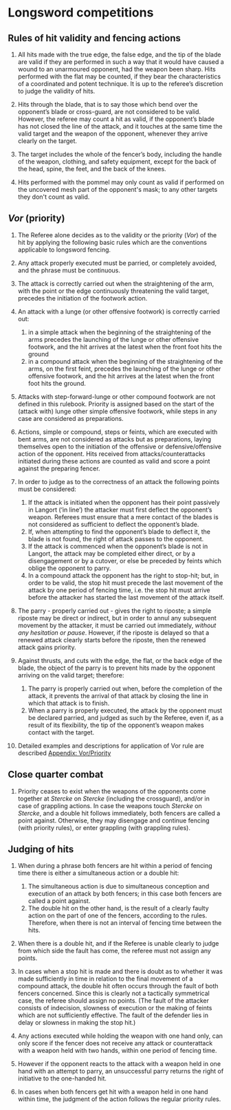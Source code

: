 # Longsword competitions

## Rules of hit validity and fencing actions

1. All hits made with the true edge, the false edge, and the tip of the
   blade are valid if they are performed in such a way that it would
   have caused a wound to an unarmoured opponent, had the weapon been
   sharp. Hits performed with the flat may be counted, if they bear the
   characteristics of a coordinated and potent technique. It is up to
   the referee’s discretion to judge the validity of hits.

2. Hits through the blade, that is to say those which bend over the
   opponent’s blade or cross-guard, are not considered to be valid.
   However, the referee may count a hit as valid, if the opponent’s
   blade has not closed the line of the attack, and it touches at the
   same time the valid target and the weapon of the opponent, whenever
   they arrive clearly on the target.

3. The target includes the whole of the fencer’s body, including the
   handle of the weapon, clothing, and safety equipment, except for the
   back of the head, spine, the feet, and the back of the knees.

4. Hits performed with the pommel may only count as valid if performed
   on the uncovered mesh part of the opponent's mask; to any other
   targets they don't count as valid.

## *Vor* (priority)

1.  The Referee alone decides as to the validity or the priority (*Vor*)
    of the hit by applying the following basic rules which are the
    conventions applicable to longsword fencing.

2.  Any attack properly executed must be parried, or completely avoided,
    and the phrase must be continuous.

3.  The attack is correctly carried out when the straightening of the
    arm, with the point or the edge continuously threatening the valid
    target, precedes the initiation of the footwork action.

4.  An attack with a lunge (or other offensive footwork) is correctly
    carried out:
    1. in a simple attack when the beginning of the straightening of the
       arms precedes the launching of the lunge or other offensive
       footwork, and the hit arrives at the latest when the front foot
       hits the ground
    2. in a compound attack when the beginning of the straightening of
       the arms, on the first feint, precedes the launching of the lunge
       or other offensive footwork, and the hit arrives at the latest
       when the front foot hits the ground.

5.  Attacks with step-forward-lunge or other compound footwork are not
    defined in this rulebook. Priority is assigned based on the start of
    the (attack with) lunge other simple offensive footwork, while steps
    in any case are considered as preparations.

6.  Actions, simple or compound, steps or feints, which are executed
    with bent arms, are not considered as attacks but as preparations,
    laying themselves open to the initiation of the offensive or
    defensive/offensive action of the opponent. Hits received from
    attacks/counterattacks initiated during these actions are counted as
    valid and score a point against the preparing fencer.

7.  In order to judge as to the correctness of an attack the following
    points must be considered:
    1. If the attack is initiated when the opponent has their point
       passively in Langort (‘in line’) the attacker must first deflect
       the opponent’s weapon. Referees must ensure that a mere contact
       of the blades is not considered as sufficient to deflect the
       opponent’s blade.
    2. If, when attempting to find the opponent’s blade to deflect it,
       the blade is not found, the right of attack passes to the
       opponent.
    3. If the attack is commenced when the opponent’s blade is not in
       Langort, the attack may be completed either direct, or by a
       disengagement or by a cutover, or else be preceded by feints
       which oblige the opponent to parry.
    4. In a compound attack the opponent has the right to stop-hit; but,
       in order to be valid, the stop hit must precede the last movement
       of the attack by one period of fencing time, i.e. the stop hit
       must arrive before the attacker has started the last movement of
       the attack itself.

8.  The parry - properly carried out - gives the right to riposte; a
    simple riposte may be direct or indirect, but in order to annul any
    subsequent movement by the attacker, it must be carried out
    immediately, *without any hesitation or pause*. However, if the
    riposte is delayed so that a renewed attack clearly starts before
    the riposte, then the renewed attack gains priority.

9.  Against thrusts, and cuts with the edge, the flat, or the back edge
    of the blade, the object of the parry is to prevent hits made by the
    opponent arriving on the valid target; therefore:
    1. The parry is properly carried out when, before the completion of
       the attack, it prevents the arrival of that attack by closing the
       line in which that attack is to finish.
    2. When a parry is properly executed, the attack by the opponent
       must be declared parried, and judged as such by the Referee, even
       if, as a result of its flexibility, the tip of the opponent’s
       weapon makes contact with the target.

10. Detailed examples and descriptions for application of Vor rule are
    described [Appendix: Vor/Priority](./appendices/priority.md)

## Close quarter combat

1. Priority ceases to exist when the weapons of the opponents come
   together at *Stercke* on *Stercke* (including the crossguard), and/or
   in case of grappling actions. In case the weapons touch *Stercke* on
   *Stercke*, and a double hit follows immediately, both fencers are
   called a point against. Otherwise, they may disengage and continue
   fencing (with priority rules), or enter grappling (with grappling
   rules).

## Judging of hits

1.  When during a phrase both fencers are hit within a period of fencing
    time there is either a simultaneous action or a double hit:
    1. The simultaneous action is due to simultaneous conception and
       execution of an attack by both fencers; in this case both fencers
       are called a point against.
    2. The double hit on the other hand, is the result of a clearly
       faulty action on the part of one of the fencers, according to the
       rules. Therefore, when there is not an interval of fencing time
       between the hits.

2.  When there is a double hit, and if the Referee is unable clearly to
    judge from which side the fault has come, the referee must
    not assign any points.

3.  In cases when a stop hit is made and there is doubt as to whether it
    was made sufficiently in time in relation to the final movement of a
    compound attack, the double hit often occurs through the fault of
    both fencers concerned. Since this is clearly not a tactically
    symmetrical case, the referee should assign no points. (The fault of
    the attacker consists of indecision, slowness of execution or the
    making of feints which are not sufficiently effective. The fault of
    the defender lies in delay or slowness in making the stop hit.)

4.  Any actions executed while holding the weapon with one hand only,
    can only score if the fencer does not receive any attack or
    counterattack with a weapon held with two hands, within one period
    of fencing time.

5.  However if the opponent reacts to the attack with a weapon held in
    one hand with an attempt to parry, an unsuccessful parry returns the
    right of initiative to the one-handed hit.

6.  In cases when both fencers get hit with a weapon held in one hand
    within time, the judgment of the action follows the regular priority
    rules.
